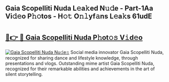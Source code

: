 ## Gaia Scopelliti Nuda L𝚎a𝚔ed N𝚞𝚍e - Part-1Aa Vi𝚍𝚎o P𝚑𝚘tos - H𝚘𝚝 O𝚗𝚕yf𝚊ns L𝚎a𝚔s 61udE

# <h2><a href="http://kf9iiu.oniu.top/?m=Gaia+Scopelliti+Nuda">🔗👉 🔴 Gaia Scopelliti Nuda P𝚑ot𝚘𝚜 V𝚒d𝚎o</a></h2>

[![Gaia Scopelliti Nuda Nu𝚍e𝚜](https://i.imgur.com/0qMVB7G.gif)](http://kf9iiu.oniu.top/?m=Gaia+Scopelliti+Nuda)
Social media innovator Gaia Scopelliti Nuda, recognized for sharing dance and lifestyle knowledge, through presentations and vlogs. Outstanding mime artist Gaia Scopelliti Nuda, recognized for their remarkable abilities and achievements in the art of silent storytelling.  
